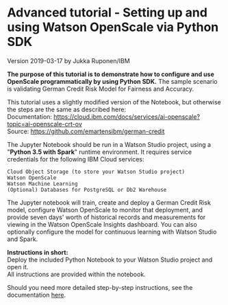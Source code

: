 # Advanced tutorial - Setting up and using Watson OpenScale via Python SDK

Version 2019-03-17 by Jukka Ruponen/IBM

**The purpose of this tutorial is to demonstrate how to configure and use OpenScale programmatically by using Python SDK.**
The sample scenario is validating German Credit Risk Model for Fairness and Accuracy.  

This tutorial uses a slightly modified version of the Notebook, but otherwise the steps are the same as described here:  
Documentation: https://cloud.ibm.com/docs/services/ai-openscale?topic=ai-openscale-crt-ov  
Source: https://github.com/emartensibm/german-credit  

The Jupyter Notebook should be run in a Watson Studio project, using a "**Python 3.5 with Spark**" runtime environment. It requires service credentials for the following IBM Cloud services:

    Cloud Object Storage (to store your Watson Studio project)
    Watson OpenScale
    Watson Machine Learning
    (Optional) Databases for PostgreSQL or Db2 Warehouse

The Jupyter notebook will train, create and deploy a German Credit Risk model, configure Watson OpenScale to monitor that deployment, and provide seven days' worth of historical records and measurements for viewing in the Watson OpenScale Insights dashboard. You can also optionally configure the model for continuous learning with Watson Studio and Spark.

**Instructions in short:**  
Deploy the included Python Notebook to your Watson Studio project and open it.  
All instructions are provided within the notebook.  

Should you need more detailed step-by-step instructions, see the documentation [here](https://cloud.ibm.com/docs/services/ai-openscale?topic=ai-openscale-crt-ov).

